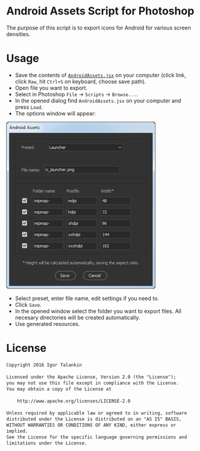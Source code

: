 # Android Assets Script for Photoshop

The purpose of this script is to export icons for Android for various screen densities.

# Usage

* Save the contents of [`AndroidAssets.jsx`](/AndroidAssets.jsx) on your computer (click link, click `Raw`, hit `Ctrl+S` on keyboard, choose save path).
* Open file you want to export.
* Select in Photoshop `File` -> `Scripts` -> `Browse...`.
* In the opened dialog find `AndroidAssets.jsx` on your computer and press `Load`.
* The options window will appear:

![Screen 1](/art/scr01.png)

* Select preset, enter file name, edit settings if you need to.
* Click `Save`.
* In the opened window select the folder you want to export files. All necesary directories will be created automatically.
* Use generated resources.

# License #

    Copyright 2016 Igor Talankin

    Licensed under the Apache License, Version 2.0 (the "License");
    you may not use this file except in compliance with the License.
    You may obtain a copy of the License at

        http://www.apache.org/licenses/LICENSE-2.0

    Unless required by applicable law or agreed to in writing, software
    distributed under the License is distributed on an "AS IS" BASIS,
    WITHOUT WARRANTIES OR CONDITIONS OF ANY KIND, either express or implied.
    See the License for the specific language governing permissions and
    limitations under the License.
